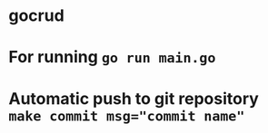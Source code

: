 # gocrud

# For running ```go run main.go```
# Automatic push to git repository ```make commit msg="commit name"```